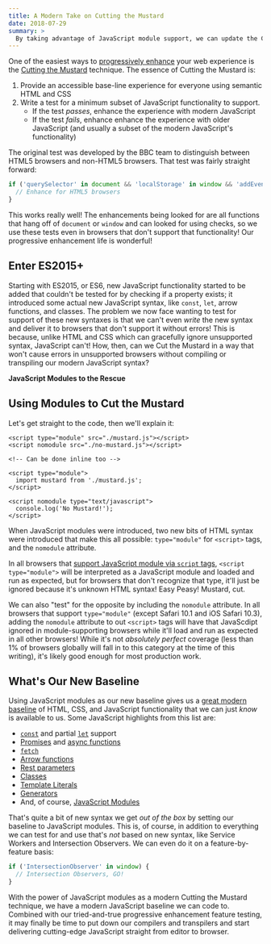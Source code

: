 ```yaml
---
title: A Modern Take on Cutting the Mustard
date: 2018-07-29
summary: >
  By taking advantage of JavaScript module support, we can update the Cutting the Mustard progressive enhancement technique to allow for modern JavaScript syntaxes and features!
---
```


One of the easiest ways to [progressively enhance](https://alistapart.com/article/understandingprogressiveenhancement) your web experience is the [Cutting the Mustard](http://responsivenews.co.uk/post/18948466399/cutting-the-mustard) technique. The essence of Cutting the Mustard is:

1. Provide an accessible base-line experience for everyone using semantic HTML and CSS
2. Write a test for a minimum subset of JavaScript functionality to support.
   - If the test _passes_, enhance the experience with modern JavaScript
   - If the test _fails_, enhance enhance the experience with older JavaScript (and usually a subset of the modern JavaScript's functionality)

The original test was developed by the BBC team to distinguish between HTML5 browsers and non-HTML5 browsers. That test was fairly straight forward:

```js
if ('querySelector' in document && 'localStorage' in window && 'addEventListener' in window) {
  // Enhance for HTML5 browsers
}
```

This works really well! The enhancements being looked for are all functions that hang off of `document` or `window` and can looked for using checks, so we use these tests even in browsers that don't support that functionality! Our progressive enhancement life is wonderful!

## Enter ES2015+

Starting with ES2015, or ES6, new JavaScript functionality started to be added that couldn't be tested for by checking if a property exists; it introduced some actual new JavaScript syntax, like `const`, `let`, arrow functions, and classes. The problem we now face wanting to test for support of these new syntaxes is that we can't even _write_ the new syntax and deliver it to browsers that don't support it without errors! This is because, unlike HTML and CSS which can gracefully ignore unsupported syntax, JavaScript can't! How, then, can we Cut the Mustard in a way that won't cause errors in unsupported browsers without compiling or transpiling our modern JavaScript syntax?

**JavaScript Modules to the Rescue**

## Using Modules to Cut the Mustard

Let's get straight to the code, then we'll explain it:

```markup
<script type="module" src="./mustard.js"></script>
<script nomodule src="./no-mustard.js"></script>

<!-- Can be done inline too -->

<script type="module">
  import mustard from './mustard.js';
</script>

<script nomodule type="text/javascript">
  console.log('No Mustard!');
</script>
```

When JavaScript modules were introduced, two new bits of HTML syntax were introduced that make this all possible: `type="module"` for `<script>` tags, and the `nomodule` attribute.

In all browsers that [support JavaScript module via `script` tags](https://caniuse.com/#feat=es6-module), `<script type="module">` will be interpreted as a JavaScript module and loaded and run as expected, but for browsers that don't recognize that type, it'll just be ignored because it's unknown HTML syntax! Easy Peasy! Mustard, cut.

We can also "test" for the opposite by including the `nomodule` attribute. In all browsers that support `type="module"` (except Safari 10.1 and iOS Safari 10.3), adding the `nomodule` attribute to out `<script>` tags will have that JavaScdipt ignored in module-supporting browsers while it'll load and run as expected in all other browsers! While it's not _absolutely perfect_ coverage (less than 1% of browsers globally will fall in to this category at the time of this writing), it's likely good enough for most production work.

## What's Our New Baseline

Using JavaScript modules as our new baseline gives us a [great modern baseline](https://caniuse.com/#compare=edge+16,firefox+60,chrome+61,safari+10.1,opera+48,ios_saf+10.3,and_chr+67,and_ff+60) of HTML, CSS, and JavaScript functionality that we can just _know_ is available to us. Some JavaScript highlights from this list are:

- [`const`](https://developer.mozilla.org/en-US/docs/Web/JavaScript/Reference/Statements/const) and partial [`let`](https://developer.mozilla.org/en-US/docs/Web/JavaScript/Reference/Statements/let) support
- [Promises](https://developer.mozilla.org/en-US/docs/Web/JavaScript/Reference/Global_Objects/Promise) and [async functions](https://developer.mozilla.org/en-US/docs/Web/JavaScript/Reference/Statements/async_function)
- [`fetch`](https://developer.mozilla.org/en-US/docs/Web/API/Fetch_API)
- [Arrow functions](https://developer.mozilla.org/en-US/docs/Web/JavaScript/Reference/Functions/Arrow_functions)
- [Rest parameters](https://developer.mozilla.org/en-US/docs/Web/JavaScript/Reference/Functions/rest_parameters)
- [Classes](https://developer.mozilla.org/en-US/docs/Web/JavaScript/Reference/Classes)
- [Template Literals](https://developer.mozilla.org/en-US/docs/Web/JavaScript/Reference/Template_literals)
- [Generators](https://developer.mozilla.org/en-US/docs/Web/JavaScript/Reference/Global_Objects/Generator)
- And, of course, [JavaScript Modules](https://developer.mozilla.org/en-US/docs/Web/JavaScript/Reference/Statements/import)

That's quite a bit of new syntax we get _out of the box_ by setting our baseline to JavaScript modules. This is, of course, in addition to everything we can test for and use that's _not_ based on new syntax, like Service Workers and Intersection Observers. We can even do it on a feature-by-feature basis:

```js
if ('IntersectionObserver' in window) {
  // Intersection Observers, GO!
}
```

With the power of JavaScript modules as a modern Cutting the Mustard technique, we have a modern JavaScript baseline we can code to. Combined with our tried-and-true progressive enhancement feature testing, it may finally be time to put down our compilers and transpilers and start delivering cutting-edge JavaScript straight from editor to browser.
